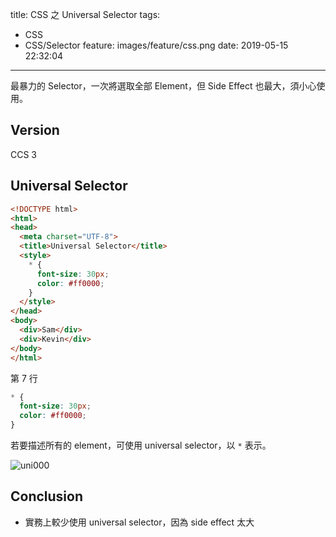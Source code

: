 title: CSS 之 Universal Selector
tags:
  - CSS
  - CSS/Selector
feature: images/feature/css.png
date: 2019-05-15 22:32:04
---
最暴力的 Selector，一次將選取全部 Element，但 Side Effect 也最大，須小心使用。

<!-- more -->

## Version

CCS 3

## Universal Selector

```html
<!DOCTYPE html>
<html>
<head>
  <meta charset="UTF-8">
  <title>Universal Selector</title>
  <style>
    * {
      font-size: 30px;
      color: #ff0000;
    }
  </style>
</head>
<body>
  <div>Sam</div>
  <div>Kevin</div>
</body>
</html>
```

第 7 行

```css
* {
  font-size: 30px;
  color: #ff0000;
}
```

若要描述所有的 element，可使用 universal selector，以 `*` 表示。

![uni000](/images/css/selector/universal-selector/uni000.png)

## Conclusion

* 實務上較少使用 universal selector，因為 side effect 太大


